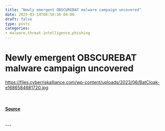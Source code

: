 ```yaml
---
title: "Newly emergent OBSCUREBAT malware campaign uncovered"
date: 2025-03-14T08:50:36-04:00
draft: false
type: posts
categories: 
- malware,threat-intelligence,phishing
---
```

# Newly emergent OBSCUREBAT malware campaign uncovered
https://files.cyberriskalliance.com/wp-content/uploads/2023/06/BatCloak-e1686584681720.jpg
<br/>

<br/>


#### [Source](https://www.scworld.com/brief/newly-emergent-obscurebat-malware-campaign-uncovered)

<br/>
---
